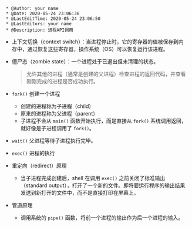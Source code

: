 ```
 * @Author: your name
 * @Date: 2020-05-24 23:06:36
 * @LastEditTime: 2020-05-24 23:06:50
 * @LastEditors: your name
 * @Description: 进程API调用
``` 
- 上下文切换（context switch）：当进程停止时，它的寄存器的值被保存到内存中，通过恢复这些寄存器，操作系统（OS）可以恢复运行该进程。
- 僵尸态（zombie state）：一个进程处于已退出但未清理的状态。
  > 允许其他的进程（通常是创建的父进程）检查进程的返回代码，并查看刚刚完成的进程是否成功执行。  



- `fork()` 创建一个进程
  - 创建的进程称为子进程（child）
  - 原来的进程称为父进程（parent）
  - 子进程不会从 `main()` 函数开始执行，而是直接从 `fork()` 系统调用返回，就好像是子进程调用了 `fork()`。
- `wait()` 父进程等待子进程执行完毕。
- `exec()` 进程的执行


- 重定向（redirect）原理
  - 当子进程完成创建后，shell 在调用 `exec()` 之前关闭了标准输出（standard output），打开了一个新的文件。即将要运行程序的输出结果发送到新打开的文件中，而不是直接打印在屏幕上。


- 管道原理
  - 调用系统的 `pipe()` 函数，将前一个进程的输出作为后一个进程的输入。 

